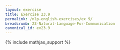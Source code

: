 ```yaml
---
layout: exercise
title: Exercise 23.9
permalink: /nlp-english-exercises/ex_9/
breadcrumb: 23-Natural-Language-For-Communication
canonical_id: ex23.9
---
```


{% include mathjax_support %}
